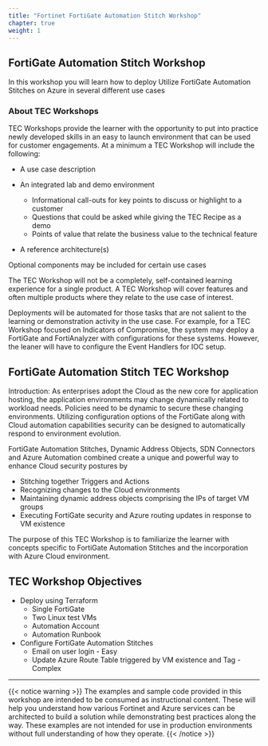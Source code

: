 ```yaml
---
title: "Fortinet FortiGate Automation Stitch Workshop"
chapter: true
weight: 1
---
```


## FortiGate Automation Stitch Workshop

In this workshop you will learn how to deploy Utilize FortiGate Automation Stitches on Azure in several different use cases

### About TEC Workshops

TEC Workshops provide the learner with the opportunity to put into practice newly developed skills in an easy to launch environment that can be used for customer engagements. At a minimum a TEC Workshop will include the following:

* A use case description
* An integrated lab and demo environment

  * Informational call-outs for key points to discuss or highlight to a customer
  * Questions that could be asked while giving the TEC Recipe as a demo
  * Points of value that relate the business value to the technical feature
* A reference architecture(s)

Optional components may be included for certain use cases

The TEC Workshop will not be a completely, self-contained learning experience for a single product. A TEC Workshop will cover features and often multiple products where they relate to the use case of interest.  

Deployments will be automated for those tasks that are not salient to the learning or demonstration activity in the use case. For example, for a TEC Workshop focused on Indicators of Compromise, the system may deploy a FortiGate and FortiAnalyzer with configurations for these systems. However, the leaner will have to configure the Event Handlers for IOC setup.  

## FortiGate Automation Stitch TEC Workshop

Introduction:
As enterprises adopt the Cloud as the new core for application hosting, the application environments may change dynamically related to workload needs. Policies need to be dynamic to secure these changing environments. Utilizing configuration options of the FortiGate along with Cloud automation capabilities security can be designed to automatically respond to environment evolution.

FortiGate Automation Stitches, Dynamic Address Objects, SDN Connectors and Azure Automation combined create a unique and powerful way to enhance Cloud security postures by

* Stitching together Triggers and Actions
* Recognizing changes to the Cloud environments
* Maintaining dynamic address objects comprising the IPs of target VM groups
* Executing FortiGate security and Azure routing updates in response to VM existence

The purpose of this TEC Workshop is to familiarize the learner with concepts specific to FortiGate Automation Stitches and the incorporation with Azure Cloud environment.

## TEC Workshop Objectives

* Deploy using Terraform
  * Single FortiGate
  * Two Linux test VMs
  * Automation Account
  * Automation Runbook
* Configure FortiGate Automation Stitches
  * Email on user login - Easy
  * Update Azure Route Table triggered by VM existence and Tag - Complex

***

{{< notice warning >}}
The examples and sample code provided in this workshop are intended to be consumed as instructional content. These will help you understand how various Fortinet and Azure services can be architected to build a solution while demonstrating best practices along the way. These examples are not intended for use in production environments without full understanding of how they operate.
{{< /notice >}}
